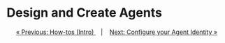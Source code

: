 # Design and Create Agents

<!-- 
# Configuration
Best practive if unsure

# Structure
- agent.py
- requirements.txt
- folders, etc.. 
- databases

# Plan for crashs and messages not received
 - fsm logic
 - design strategies
    - start simple: travel and function
    - decompose function into task and:
        - valiation 
        - registration 
        - message processing

NOTE: Rely on the agent libraires to give easy examples and then link to the more complex ones


Make remark on starved message: try to account for failure (refer to async_db.md)


I need to refer to `summoner-agent` here -- this is the right place. I would need to describe what agent demonstrate (what feature, and I might also refer to the API reference) -->

 <p align="center">
   <a href="../index.md">&laquo; Previous: How-tos (Intro) </a> &nbsp;&nbsp;&nbsp;|&nbsp;&nbsp;&nbsp; <a href="id.md">Next: Configure your Agent Identity &raquo;</a>
 </p>

